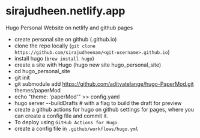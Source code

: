 # sirajudheen.netlify.app

Hugo Personal Website on netlify and github pages

- create personal site on github (<git-username>.github.io)
- clone the repo locally (`git clone https://github.com/sirajudheenam/<git-username>.github.io`)
- install hugo (`brew install hugo`)
- create a site with Hugo (hugo new site hugo_personal_site)
- cd hugo_personal_site
- git init
- git submodule add https://github.com/adityatelange/hugo-PaperMod.git themes/paperMod
- echo "theme: 'paperMod'" >> config.yaml
- hugo server --buildDrafts # with a flag to build the draft for preview
- create a github actions for hugo on github settings for pages, where you can create a config file and commit it.
- To deploy using `GitHub Actions for Hugo`. 
- create a config file in `.github/workflows/hugo.yml`




